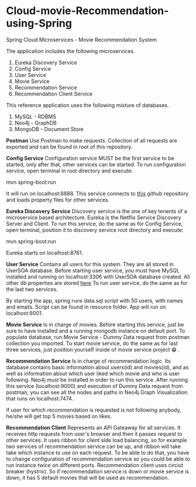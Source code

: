 # Cloud-movie-Recommendation-using-Spring
Spring Cloud Microservices - Movie Recommendation System

The application includes the following microservices.
1. Eureka Discovery Service
2. Config Service
3. User Service
4. Movie Service
5. Recommendation Service
6. Recommendation Client Service
   
This reference application uses the following mixture of databases.
1. MySQL - RDBMS
2. Neo4j - GraphDB
3. MongoDB - Document Store

**Postman**
Use Postman to make requests. Collection of all requests are exported and can be found in root of this repository.

**Config Service**
Configuration service MUST be the first service to be started, only after that, other services can be started. To run configuration service, open terminal in root directory and execute:

mvn spring-boot:run

It will run on localhost:8888. This service connects to [this](https://github.com/tushar21-p/spring-cloud-example-config-repo) github repository and loads property files for other services.

**Eureka Discovery Service**
Discovery service is the one of key tenents of a microservice based architecture. Eureka is the Netflix Service Discovery Server and Client. To run this service, do the same as for Config Service, open terminal, position it to discovery service root directory and execute:

mvn spring-boot:run

Eureka starts on localhost:8761.

**User Service**
Contains all users for this system. They are all stored in UserSOA database. Before starting user service, you must have MySQL installed and running on localhost:3306 with UserSOA database created. All other db properties are stored [here](spring-cloud-example-config-repo/user-service-default.yml) To run user service, do the same as for the last two services.

By starting the app, spring runs data.sql script with 50 users, with names and emails. Script can be found in resource folder. App will run on localhost:8001.

**Movie Service**
Is in charge of movies. Before starting this service, just be sure to have installed and a running mongodb instance on default port. To populate database, run Movie Service - Dummy Data request from postman collection you imported. To start movie service, do the same as for last three services, just position yourself inside of movie service project 😁 .

**Recommendation Service**
Is in charge of recommendation logic. Its database contains basic information about users(id) and movies(id), and as well as information about which user liked which movie and who is user following. Neo4j must be installed in order to run this service. After running this service (localhost:9000) and execution of Dummy Data request from postman, you can see all the nodes and paths in Neo4j Graph Visualization that runs on localhost:7474.

If user for which recommendation is requested is not following anybody, he/she will get top 5 movies based on likes.

**Recommendation Client**
Represents an API Gateaway for all services. It receives http requests from user's browser and then it passes request to other services. It uses ribbon for client side load balancing, so for example two services of recommendation service can be up, and ribbon will take take which instance to use on each request. To be able to do that, you have to change configuration of recommendation service so you could be able to run instance twice on different ports. Recommendation client uses circiut breaker (hystrix). So if recommendation service is down or movie service is down, it has 5 default movies that will be used as recommendation.
